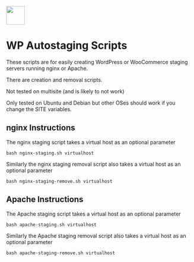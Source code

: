 <img src="https://guides.wp-bullet.com/wp-content/uploads/2016/07/wp-bullet-logo.svg" height="50"> 

# WP Autostaging Scripts

These scripts are for easily creating WordPress or WooCommerce staging servers running nginx or Apache.

There are creation and removal scripts.

Not tested on multisite (and is likely to not work)

Only tested on Ubuntu and Debian but other OSes should work if you change the SITE variables.

## nginx Instructions

The nginx staging script takes a virtual host as an optional parameter

`bash nginx-staging.sh virtualhost`

Similarly the nginx staging removal script also takes a virtual host as an optional parameter

`bash nginx-staging-remove.sh virtualhost`

## Apache Instructions

The Apache staging script takes a virtual host as an optional parameter

`bash apache-staging.sh virtualhost`

Similarly the Apache staging removal script also takes a virtual host as an optional parameter

`bash apache-staging-remove.sh virtualhost`
